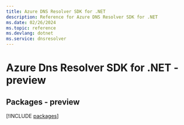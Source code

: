 ```yaml
---
title: Azure DNS Resolver SDK for .NET
description: Reference for Azure DNS Resolver SDK for .NET
ms.date: 02/26/2024
ms.topic: reference
ms.devlang: dotnet
ms.service: dnsresolver
---
```

# Azure Dns Resolver SDK for .NET - preview
## Packages - preview
[!INCLUDE [packages](dns-resolver-index.md)]